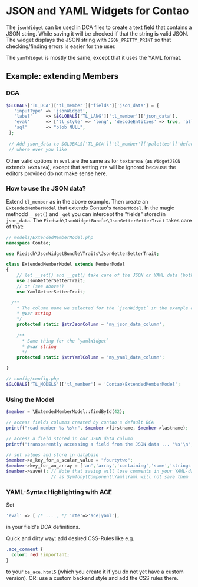 # JSON and YAML Widgets for Contao

The `jsonWidget` can be used in DCA files to create a text field that contains a JSON string.
While saving it will be checked if that the string is valid JSON. 
The widget displays the JSON string with `JSON_PRETTY_PRINT` so that checking/finding errors 
is easier for the user.

The `yamlWidget` is mostly the same, except that it uses the YAML format.
  

## Example: extending Members

### DCA

```php
$GLOBALS['TL_DCA']['tl_member']['fields']['json_data'] = [
   'inputType' => 'jsonWidget',
   'label'     => &$GLOBALS['TL_LANG']['tl_member']['json_data'],
   'eval'      => ['tl_style' => 'long', 'decodeEntities' => true, 'allowHtml' => true], 
   'sql'       => "blob NULL",
 ];
 
 // Add json_data to $GLOBALS['TL_DCA']['tl_member']['palettes']['default'] 
 // where ever you like
 ```
Other valid options in `eval` are the same as for `textarea`s (as `WidgetJSON` extends `TextArea`), 
except that setting `rte` will be ignored because the editors provided do not make sense here. 


### How to use the JSON data?

Extend `tl_member` as in the above example. Then create an `ExtendedMemberModel` that 
extends Contao's `MemberModel`. In the magic methodd `__set()` and `_get` you can intercept
the "fields" stored in `json_data`. The `Fiedsch\JsonWidgetBundle\JsonGetterSetterTrait` takes 
care of that:

```php
// models/ExtendedMemberModel.php
namespace Contao;

use Fiedsch\JsonWidgetBundle\Traits\JsonGetterSetterTrait;

class ExtendedMemberModel extends MemberModel
{
    // let __set() and __get() take care of the JSON or YAML data (both at the same time will not work!)
    use JsonGetterSetterTrait;
    // or (see above!)
    use YamlGetterSetterTrait;

  /**
    * The column name we selected for the `jsonWidget` in the example above
    * @var string
    */
    protected static $strJsonColumn = 'my_json_data_column';
    
    /**
      * Same thing for the `yamlWidget`
      * @var string
      */
    protected static $strYamlColumn = 'my_yaml_data_column';

}
```

```php
// config/config.php
$GLOBALS['TL_MODELS']['tl_member'] = 'Contao\ExtendedMemberModel';
```


### Using the Model

```php
$member = \ExtendedMemberModel::findById(42);

// access fields columns created by contao's default DCA
printf("read member %s %s\n", $member->firstname, $member->lastname);

// access a field stored in our JSON data column
printf("transparently accessing a field from the JSON data ... '%s'\n", $member->whatever);

// set values and store in database
$member->a_key_for_a_scalar_value = "fourtytwo";
$member->key_for_an_array = ['an','array','containing','some','strings'];
$member->save(); // Note that saving will lose comments in your YAML-data 
                 // as Symfony\Component\Yaml\Yaml will not save them 
```


### YAML-Syntax Highlighting with ACE

Set 
```php
'eval' => [ /* ... , */ 'rte'=>'ace|yaml'],
```
in your field's DCA definitions.

Quick and dirty way: add desired CSS-Rules like e.g. 
```css
.ace_comment {
  color: red !important;
}
```
to your `be_ace.html5` (which you create it if you do not yet have a custom version).
OR: use a custom backend style and add the CSS rules there.
